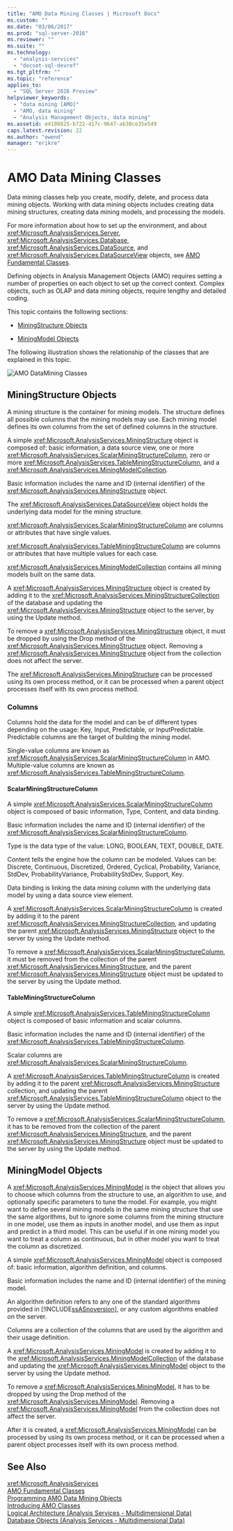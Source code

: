 ```yaml
---
title: "AMO Data Mining Classes | Microsoft Docs"
ms.custom: ""
ms.date: "03/06/2017"
ms.prod: "sql-server-2016"
ms.reviewer: ""
ms.suite: ""
ms.technology: 
  - "analysis-services"
  - "docset-sql-devref"
ms.tgt_pltfrm: ""
ms.topic: "reference"
applies_to: 
  - "SQL Server 2016 Preview"
helpviewer_keywords: 
  - "data mining [AMO]"
  - "AMO, data mining"
  - "Analysis Management Objects, data mining"
ms.assetid: e4108825-b722-417c-9647-ab30ce35e549
caps.latest.revision: 22
ms.author: "owend"
manager: "erikre"
---
```

# AMO Data Mining Classes
  Data mining classes help you create, modify, delete, and process data mining objects. Working with data mining objects includes creating data mining structures, creating data mining models, and processing the models.  
  
 For more information about how to set up the environment, and about <xref:Microsoft.AnalysisServices.Server>, <xref:Microsoft.AnalysisServices.Database>, <xref:Microsoft.AnalysisServices.DataSource>, and <xref:Microsoft.AnalysisServices.DataSourceView> objects, see [AMO Fundamental Classes](../../../analysis-services/multidimensional-models/analysis-management-objects/amo-fundamental-classes.md).  
  
 Defining objects in Analysis Management Objects (AMO) requires setting a number of properties on each object to set up the correct context. Complex objects, such as OLAP and data mining objects, require lengthy and detailed coding.  
  
 This topic contains the following sections:  
  
-   [MiningStructure Objects](#MiningStructure)  
  
-   [MiningModel Objects](#MiningModel)  
  
 The following illustration shows the relationship of the classes that are explained in this topic.  
  
 ![AMO DataMining Classes](../../../analysis-services/multidimensional-models/analysis-management-objects/media/amo-dataminingclasses.gif "AMO DataMining Classes")  
  
##  <a name="MiningStructure"></a> MiningStructure Objects  
 A mining structure is the container for mining models. The structure defines all possible columns that the mining models may use. Each mining model defines its own columns from the set of defined columns in the structure.  
  
 A simple <xref:Microsoft.AnalysisServices.MiningStructure> object is composed of: basic information, a data source view, one or more <xref:Microsoft.AnalysisServices.ScalarMiningStructureColumn>, zero or more <xref:Microsoft.AnalysisServices.TableMiningStructureColumn>, and a <xref:Microsoft.AnalysisServices.MiningModelCollection>.  
  
 Basic information includes the name and ID (internal identifier) of the <xref:Microsoft.AnalysisServices.MiningStructure> object.  
  
 The <xref:Microsoft.AnalysisServices.DataSourceView> object holds the underlying data model for the mining structure.  
  
 <xref:Microsoft.AnalysisServices.ScalarMiningStructureColumn> are columns or attributes that have single values.  
  
 <xref:Microsoft.AnalysisServices.TableMiningStructureColumn> are columns or attributes that have multiple values for each case.  
  
 <xref:Microsoft.AnalysisServices.MiningModelCollection> contains all mining models built on the same data.  
  
 A <xref:Microsoft.AnalysisServices.MiningStructure> object is created by adding it to the <xref:Microsoft.AnalysisServices.MiningStructureCollection> of the database and updating the <xref:Microsoft.AnalysisServices.MiningStructure> object to the server, by using the Update method.  
  
 To remove a <xref:Microsoft.AnalysisServices.MiningStructure> object, it must be dropped by using the Drop method of the <xref:Microsoft.AnalysisServices.MiningStructure> object. Removing a <xref:Microsoft.AnalysisServices.MiningStructure> object from the collection does not affect the server.  
  
 The <xref:Microsoft.AnalysisServices.MiningStructure> can be processed using its own process method, or it can be processed when a parent object processes itself with its own process method.  
  
### Columns  
 Columns hold the data for the model and can be of different types depending on the usage: Key, Input, Predictable, or InputPredictable. Predictable columns are the target of building the mining model.  
  
 Single-value columns are known as <xref:Microsoft.AnalysisServices.ScalarMiningStructureColumn> in AMO. Multiple-value columns are known as <xref:Microsoft.AnalysisServices.TableMiningStructureColumn>.  
  
#### ScalarMiningStructureColumn  
 A simple <xref:Microsoft.AnalysisServices.ScalarMiningStructureColumn> object is composed of basic information, Type, Content, and data binding.  
  
 Basic information includes the name and ID (internal identifier) of the <xref:Microsoft.AnalysisServices.ScalarMiningStructureColumn>.  
  
 Type is the data type of the value: LONG, BOOLEAN, TEXT, DOUBLE, DATE.  
  
 Content tells the engine how the column can be modeled. Values can be: Discrete, Continuous, Discretized, Ordered, Cyclical, Probability, Variance, StdDev, ProbabilityVariance, ProbabilityStdDev, Support, Key.  
  
 Data binding is linking the data mining column with the underlying data model by using a data source view element.  
  
 A <xref:Microsoft.AnalysisServices.ScalarMiningStructureColumn> is created by adding it to the parent <xref:Microsoft.AnalysisServices.MiningStructureCollection>, and updating the parent <xref:Microsoft.AnalysisServices.MiningStructure> object to the server by using the Update method.  
  
 To remove a <xref:Microsoft.AnalysisServices.ScalarMiningStructureColumn>, it must be removed from the collection of the parent <xref:Microsoft.AnalysisServices.MiningStructure>, and the parent <xref:Microsoft.AnalysisServices.MiningStructure> object must be updated to the server by using the Update method.  
  
#### TableMiningStructureColumn  
 A simple <xref:Microsoft.AnalysisServices.TableMiningStructureColumn> object is composed of basic information and scalar columns.  
  
 Basic information includes the name and ID (internal identifier) of the <xref:Microsoft.AnalysisServices.TableMiningStructureColumn>.  
  
 Scalar columns are <xref:Microsoft.AnalysisServices.ScalarMiningStructureColumn>.  
  
 A <xref:Microsoft.AnalysisServices.TableMiningStructureColumn> is created by adding it to the parent <xref:Microsoft.AnalysisServices.MiningStructure> collection, and updating the parent <xref:Microsoft.AnalysisServices.TableMiningStructureColumn> object to the server by using the Update method.  
  
 To remove a <xref:Microsoft.AnalysisServices.ScalarMiningStructureColumn>, it has to be removed from the collection of the parent <xref:Microsoft.AnalysisServices.MiningStructure>, and the parent <xref:Microsoft.AnalysisServices.MiningStructure> object must be updated to the server by using the Update method.  
  
##  <a name="MiningModel"></a> MiningModel Objects  
 A <xref:Microsoft.AnalysisServices.MiningModel> is the object that allows you to choose which columns from the structure to use, an algorithm to use, and optionally specific parameters to tune the model. For example, you might want to define several mining models in the same mining structure that use the same algorithms, but to ignore some columns from the mining structure in one model, use them as inputs in another model, and use them as input and predict in a third model. This can be useful if in one mining model you want to treat a column as continuous, but in other model you want to treat the column as discretized.  
  
 A simple <xref:Microsoft.AnalysisServices.MiningModel> object is composed of: basic information, algorithm definition, and columns.  
  
 Basic information includes the name and ID (internal identifier) of the mining model.  
  
 An algorithm definition refers to any one of the standard algorithms provided in [!INCLUDE[ssASnoversion](../../../analysis-services/includes/ssasnoversion-md.md)], or any custom algorithms enabled on the server.  
  
 Columns are a collection of the columns that are used by the algorithm and their usage definition.  
  
 A <xref:Microsoft.AnalysisServices.MiningModel> is created by adding it to the <xref:Microsoft.AnalysisServices.MiningModelCollection> of the database and updating the <xref:Microsoft.AnalysisServices.MiningModel> object to the server by using the Update method.  
  
 To remove a <xref:Microsoft.AnalysisServices.MiningModel>, it has to be dropped by using the Drop method of the <xref:Microsoft.AnalysisServices.MiningModel>. Removing a <xref:Microsoft.AnalysisServices.MiningModel> from the collection does not affect the server.  
  
 After it is created, a <xref:Microsoft.AnalysisServices.MiningModel> can be processed by using its own process method, or it can be processed when a parent object processes itself with its own process method.  
  
## See Also  
 <xref:Microsoft.AnalysisServices>   
 [AMO Fundamental Classes](../../../analysis-services/multidimensional-models/analysis-management-objects/amo-fundamental-classes.md)   
 [Programming AMO Data Mining Objects](../../../analysis-services/multidimensional-models/analysis-management-objects/programming-amo-data-mining-objects.md)   
 [Introducing AMO Classes](../../../analysis-services/multidimensional-models/analysis-management-objects/amo-classes-introduction.md)   
 [Logical Architecture &#40;Analysis Services - Multidimensional Data&#41;](../../../analysis-services/multidimensional-models/olap-logical/understanding-microsoft-olap-logical-architecture.md)   
 [Database Objects &#40;Analysis Services - Multidimensional Data&#41;](../../../analysis-services/multidimensional-models/olap-logical/database-objects-analysis-services-multidimensional-data.md)  
  
  
